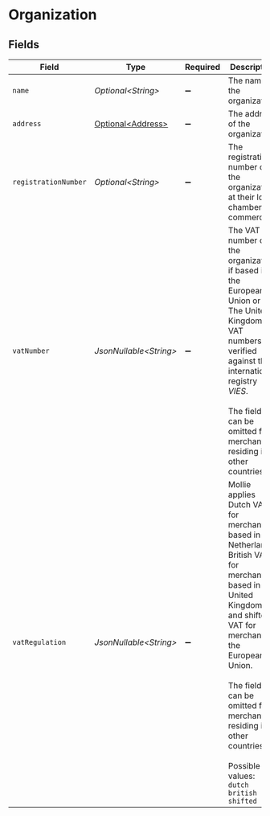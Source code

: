 # Organization


## Fields

| Field                                                                                                                                                                                                                                                                                           | Type                                                                                                                                                                                                                                                                                            | Required                                                                                                                                                                                                                                                                                        | Description                                                                                                                                                                                                                                                                                     |
| ----------------------------------------------------------------------------------------------------------------------------------------------------------------------------------------------------------------------------------------------------------------------------------------------- | ----------------------------------------------------------------------------------------------------------------------------------------------------------------------------------------------------------------------------------------------------------------------------------------------- | ----------------------------------------------------------------------------------------------------------------------------------------------------------------------------------------------------------------------------------------------------------------------------------------------- | ----------------------------------------------------------------------------------------------------------------------------------------------------------------------------------------------------------------------------------------------------------------------------------------------- |
| `name`                                                                                                                                                                                                                                                                                          | *Optional\<String>*                                                                                                                                                                                                                                                                             | :heavy_minus_sign:                                                                                                                                                                                                                                                                              | The name of the organization.                                                                                                                                                                                                                                                                   |
| `address`                                                                                                                                                                                                                                                                                       | [Optional\<Address>](../../models/operations/Address.md)                                                                                                                                                                                                                                        | :heavy_minus_sign:                                                                                                                                                                                                                                                                              | The address of the organization.                                                                                                                                                                                                                                                                |
| `registrationNumber`                                                                                                                                                                                                                                                                            | *Optional\<String>*                                                                                                                                                                                                                                                                             | :heavy_minus_sign:                                                                                                                                                                                                                                                                              | The registration number of the organization at their local chamber of commerce.                                                                                                                                                                                                                 |
| `vatNumber`                                                                                                                                                                                                                                                                                     | *JsonNullable\<String>*                                                                                                                                                                                                                                                                         | :heavy_minus_sign:                                                                                                                                                                                                                                                                              | The VAT number of the organization, if based in the European Union or in The United Kingdom. VAT numbers are verified against the international registry *VIES*.<br/><br/>The field can be omitted for merchants residing in other countries.                                                   |
| `vatRegulation`                                                                                                                                                                                                                                                                                 | *JsonNullable\<String>*                                                                                                                                                                                                                                                                         | :heavy_minus_sign:                                                                                                                                                                                                                                                                              | Mollie applies Dutch VAT for merchants based in The Netherlands, British VAT for merchants based in The United Kingdom, and shifted VAT for merchants in the European Union.<br/><br/>The field can be omitted for merchants residing in other countries.<br/><br/>Possible values: `dutch` `british` `shifted` |